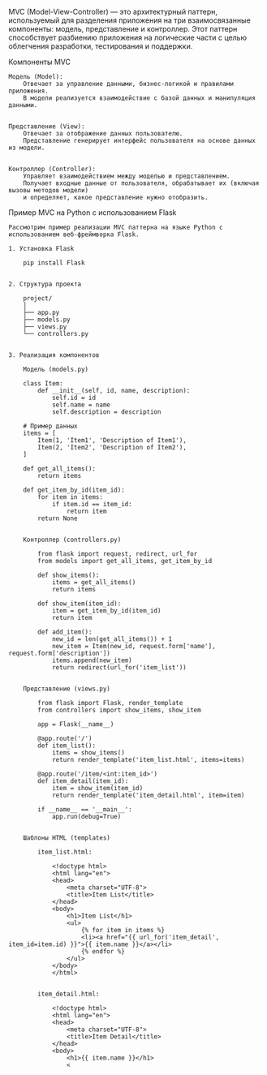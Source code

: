 MVC (Model-View-Controller) — это архитектурный паттерн, используемый для разделения приложения
на три взаимосвязанные компоненты: модель, представление и контроллер. Этот паттерн способствует разбиению приложения
на логические части с целью облегчения разработки, тестирования и поддержки.


Компоненты MVC

    Модель (Model):
        Отвечает за управление данными, бизнес-логикой и правилами приложения.
        В модели реализуется взаимодействие с базой данных и манипуляция данными.


    Представление (View):
        Отвечает за отображение данных пользователю.
        Представление генерирует интерфейс пользователя на основе данных из модели.


    Контроллер (Controller):
        Управляет взаимодействием между моделью и представлением.
        Получает входные данные от пользователя, обрабатывает их (включая вызовы методов модели) 
        и определяет, какое представление нужно отобразить.


Пример MVC на Python с использованием Flask

    Рассмотрим пример реализации MVC паттерна на языке Python с использованием веб-фреймворка Flask.

    1. Установка Flask

        pip install Flask


    2. Структура проекта

        project/
        │
        ├── app.py
        ├── models.py
        ├── views.py
        └── controllers.py


    3. Реализация компонентов

        Модель (models.py)

        class Item:
            def __init__(self, id, name, description):
                self.id = id
                self.name = name
                self.description = description

        # Пример данных
        items = [
            Item(1, 'Item1', 'Description of Item1'),
            Item(2, 'Item2', 'Description of Item2'),
        ]

        def get_all_items():
            return items

        def get_item_by_id(item_id):
            for item in items:
                if item.id == item_id:
                    return item
            return None


        Контроллер (controllers.py)

            from flask import request, redirect, url_for
            from models import get_all_items, get_item_by_id

            def show_items():
                items = get_all_items()
                return items

            def show_item(item_id):
                item = get_item_by_id(item_id)
                return item

            def add_item():
                new_id = len(get_all_items()) + 1
                new_item = Item(new_id, request.form['name'], request.form['description'])
                items.append(new_item)
                return redirect(url_for('item_list'))


        Представление (views.py)

            from flask import Flask, render_template
            from controllers import show_items, show_item

            app = Flask(__name__)

            @app.route('/')
            def item_list():
                items = show_items()
                return render_template('item_list.html', items=items)

            @app.route('/item/<int:item_id>')
            def item_detail(item_id):
                item = show_item(item_id)
                return render_template('item_detail.html', item=item)

            if __name__ == '__main__':
                app.run(debug=True)


        Шаблоны HTML (templates)

            item_list.html:

                <!doctype html>
                <html lang="en">
                <head>
                    <meta charset="UTF-8">
                    <title>Item List</title>
                </head>
                <body>
                    <h1>Item List</h1>
                    <ul>
                        {% for item in items %}
                        <li><a href="{{ url_for('item_detail', item_id=item.id) }}">{{ item.name }}</a></li>
                        {% endfor %}
                    </ul>
                </body>
                </html>


            item_detail.html:

                <!doctype html>
                <html lang="en">
                <head>
                    <meta charset="UTF-8">
                    <title>Item Detail</title>
                </head>
                <body>
                    <h1>{{ item.name }}</h1>
                    <